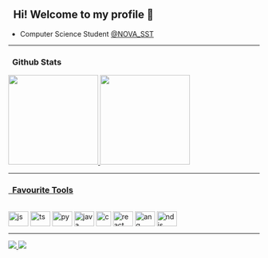 ## &nbsp; Hi! Welcome to my profile 👋

* Computer Science Student  <a href="https://www.fct.unl.pt/">@NOVA_SST<a/>

<hr/>

### &nbsp; Github Stats

<div>
  <a href="https://github.com/mendes4dev">
  <img height="180em" src="https://github-readme-stats.vercel.app/api?username=mendes4dev&show_icons=true&theme=github_dark">
  <img height="180em" src="https://github-readme-stats.vercel.app/api/top-langs/?username=mendes4dev&layout=compact&langs_count=16&theme=github_dark">
</div>

<hr/>

### &nbsp; Favourite Tools

<div style="display: inline-block"><br>
  <img align="center" alt="js" height="30" width="40" src="https://cdn.jsdelivr.net/gh/devicons/devicon/icons/javascript/javascript-original.svg" />
  <img align="center" alt="ts" height="30" width="40" src="https://cdn.jsdelivr.net/gh/devicons/devicon/icons/typescript/typescript-original.svg" />
  <img align="center" alt="py" height="30" width="40" src="https://cdn.jsdelivr.net/gh/devicons/devicon/icons/python/python-original.svg" />
  <img align="center" alt="java" height="30" width="40" src="https://cdn.jsdelivr.net/gh/devicons/devicon/icons/java/java-original.svg" />
  <img align="center" alt="c" height="30" width="30" src="https://cdn.jsdelivr.net/gh/devicons/devicon/icons/svelte/svelte-original.svg" />
  <img align="center" alt="react" height="30" width="40" src="https://cdn.jsdelivr.net/gh/devicons/devicon/icons/react/react-original.svg" />
  <img align="center" alt="ang" height="30" width="40" src="https://cdn.jsdelivr.net/gh/devicons/devicon/icons/angularjs/angularjs-original.svg" />
  <img align="center" alt="ndjs" height="30" width="40" src="https://cdn.jsdelivr.net/gh/devicons/devicon/icons/nodejs/nodejs-original.svg" />
  <br/>
</div>


<hr/>

<div>
  <a href="https://twitter.com/mendestent" target="_blank"> 
   <img src="https://img.shields.io/badge/Twitter-1DA1F2?style=for-the-badge&logo=twitter&logoColor=white" target="_blank">
  </a>
  <a href="https://www.linkedin.com/in/mariomendesdev/" target="_blank"> 
    <img src="https://img.shields.io/badge/LinkedIn-0077B5?style=for-the-badge&logo=linkedin&logoColor=" target="_blank">
  </a>
</div>
